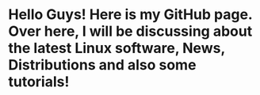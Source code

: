 <h1>Hello Guys! Here is my GitHub page. Over here, I will be discussing about the latest Linux software, News, Distributions and also some tutorials!</h1>
